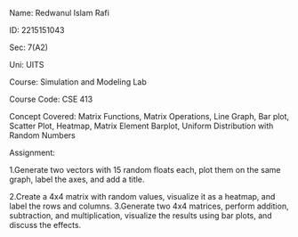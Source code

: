 Name: Redwanul Islam Rafi

ID: 2215151043

Sec: 7(A2)

Uni: UITS

Course: Simulation and Modeling Lab

Course Code: CSE 413

Concept Covered: Matrix Functions, Matrix Operations, Line Graph, Bar plot, Scatter Plot, Heatmap, Matrix Element Barplot, Uniform Distribution with Random Numbers

Assignment:

1.Generate two vectors with 15 random floats each, plot them on the same graph, label the axes, and add a title.

2.Create a 4x4 matrix with random values, visualize it as a heatmap, and label the rows and columns.
3.Generate two 4x4 matrices, perform addition, subtraction, and multiplication, visualize the results using bar plots, and discuss the effects.
